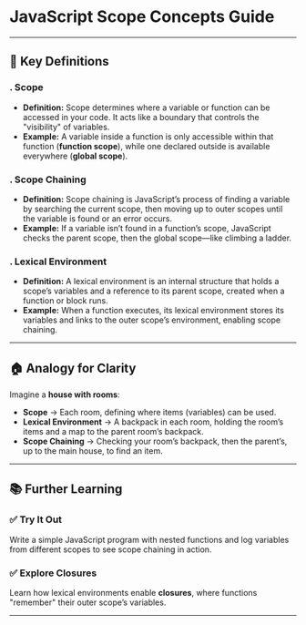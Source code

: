 # JavaScript Scope Concepts Guide

---

## 🔑 Key Definitions

### . Scope
- **Definition:** Scope determines where a variable or function can be accessed in your code. It acts like a boundary that controls the "visibility" of variables.  
- **Example:** A variable inside a function is only accessible within that function (**function scope**), while one declared outside is available everywhere (**global scope**).

### . Scope Chaining
- **Definition:** Scope chaining is JavaScript’s process of finding a variable by searching the current scope, then moving up to outer scopes until the variable is found or an error occurs.  
- **Example:** If a variable isn’t found in a function’s scope, JavaScript checks the parent scope, then the global scope—like climbing a ladder.

### . Lexical Environment
- **Definition:** A lexical environment is an internal structure that holds a scope’s variables and a reference to its parent scope, created when a function or block runs.  
- **Example:** When a function executes, its lexical environment stores its variables and links to the outer scope’s environment, enabling scope chaining.

---

## 🏠 Analogy for Clarity
Imagine a **house with rooms**:

- **Scope** → Each room, defining where items (variables) can be used.  
- **Lexical Environment** → A backpack in each room, holding the room’s items and a map to the parent room’s backpack.  
- **Scope Chaining** → Checking your room’s backpack, then the parent’s, up to the main house, to find an item.  

---

## 📚 Further Learning

### ✅ Try It Out
Write a simple JavaScript program with nested functions and log variables from different scopes to see scope chaining in action.

### ✅ Explore Closures
Learn how lexical environments enable **closures**, where functions "remember" their outer scope’s variables.

---
